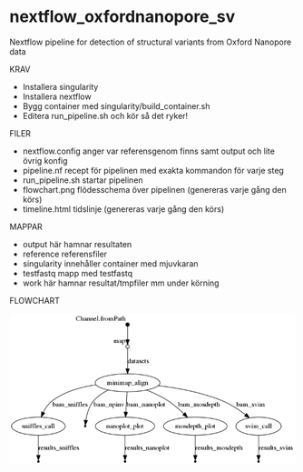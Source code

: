 # nextflow_oxfordnanopore_sv
Nextflow pipeline for detection of structural variants from Oxford Nanopore data

KRAV
- Installera singularity 
- Installera nextflow
- Bygg container med singularity/build_container.sh
- Editera run_pipeline.sh och kör så det ryker!

FILER
- nextflow.config anger var referensgenom finns samt output och lite övrig konfig
- pipeline.nf     recept för pipelinen med exakta kommandon för varje steg
- run_pipeline.sh startar pipelinen
- flowchart.png   flödesschema över pipelinen (genereras varje gång den körs)
- timeline.html   tidslinje (genereras varje gång den körs)

MAPPAR
- output          här hamnar resultaten
- reference       referensfiler
- singularity     innehåller container med mjuvkaran
- testfastq       mapp med testfastq
- work            här hamnar resultat/tmpfiler mm under körning

FLOWCHART

![Alt text](flowchart.png?raw=true "Flowchart")
